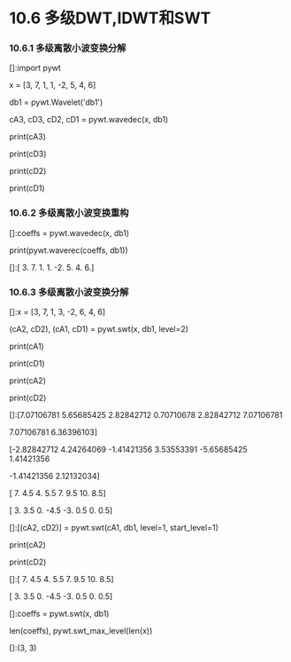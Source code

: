 # 10.6 多级DWT,IDWT和SWT


### 10.6.1 多级离散小波变换分解

[]:import pywt

x = [3, 7, 1, 1, -2, 5, 4, 6]

db1 = pywt.Wavelet('db1')

cA3, cD3, cD2, cD1 = pywt.wavedec(x, db1)

print(cA3)

print(cD3)

print(cD2)

print(cD1)

### 10.6.2 多级离散小波变换重构

[]:coeffs = pywt.wavedec(x, db1)

print(pywt.waverec(coeffs, db1))

[]:[ 3. 7. 1. 1. -2. 5. 4. 6.]

### 10.6.3 多级离散小波变换分解

[]:x = [3, 7, 1, 3, -2, 6, 4, 6]

(cA2, cD2), (cA1, cD1) = pywt.swt(x, db1, level=2)

print(cA1)

print(cD1)

print(cA2)

print(cD2)

[]:[7.07106781 5.65685425 2.82842712 0.70710678 2.82842712 7.07106781

7.07106781 6.36396103]

[-2.82842712 4.24264069 -1.41421356 3.53553391 -5.65685425 1.41421356

\-1.41421356 2.12132034]

[ 7. 4.5 4. 5.5 7. 9.5 10. 8.5]

[ 3. 3.5 0. -4.5 -3. 0.5 0. 0.5]

[]:[(cA2, cD2)] = pywt.swt(cA1, db1, level=1, start_level=1)

print(cA2)

print(cD2)

[]:[ 7. 4.5 4. 5.5 7. 9.5 10. 8.5]

[ 3. 3.5 0. -4.5 -3. 0.5 0. 0.5]

[]:coeffs = pywt.swt(x, db1)

len(coeffs), pywt.swt_max_level(len(x))

[]:(3, 3)